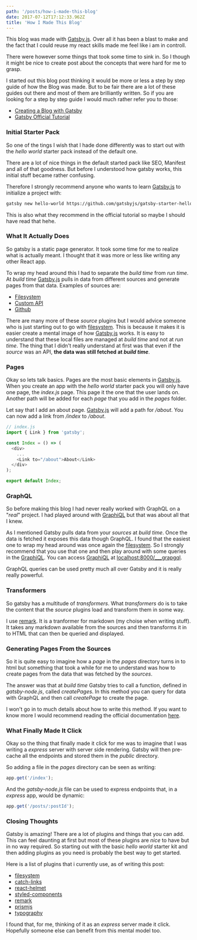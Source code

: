 ```yaml
---
path: '/posts/how-i-made-this-blog'
date: 2017-07-12T17:12:33.962Z
title: 'How I Made This Blog'
---
```


This blog was made with [Gatsby.js](https://www.gatsbyjs.org/). Over all it has
been a blast to make and the fact that I could reuse my react skills made me
feel like i am in controll.

There were however some things that took some time to sink in. So I though it might
be nice to create post about the concepts that were hard for me to grasp.

I started out this blog post thinking it would be more or less a step by step guide of
how the Blog was made. But to be fair there are a lot of these guides out there and most
of them are brilliantly written. So if you are looking for a step by step guide I
would much rather refer you to those:

- [Creating a Blog with Gatsby](https://www.gatsbyjs.org/blog/2017-07-19-creating-a-blog-with-gatsby/)
- [Gatsby Official Tutorial](https://www.gatsbyjs.org/tutorial/)

### Initial Starter Pack

So one of the tings I wish that I hade done differently was to start out with
the _hello world_ starter pack instead of the default one.

There are a lot of nice things in the default started pack like SEO, Manifest and
all of that goodness. But before I understood how gatsby works, this
initial stuff became rather confusing.

Therefore I strongly recommend anyone who wants to learn [Gatsby.js](https://www.gatsbyjs.org/)
to initialize a project with:

```bash
gatsby new hello-world https://github.com/gatsbyjs/gatsby-starter-hello-world
```

This is also what they recommend in the official tutorial so maybe I should have read
that hehe.

### What It Actually Does

So gatsby is a static page generator. It took some time for me to realize what is actually meant.
I thought that it was more or less like writing any other React app.

To wrap my head around this I had to separate the _build time_ from _run time_. At _build time_
[Gatsby.js](https://www.gatsbyjs.org/) pulls in data from different sources and generate
pages from that data. Examples of sources are:

- [Filesystem](https://www.gatsbyjs.org/packages/gatsby-source-filesystem/)
- [Custom API](https://www.gatsbyjs.org/packages/gatsby-source-custom-api/)
- [Github](https://www.gatsbyjs.org/packages/@mosch/gatsby-source-github/)

There are many more of these _source_ plugins but I would advice someone who is just starting out
to go with [filesystem](https://www.gatsbyjs.org/packages/gatsby-source-filesystem/).
This is because it makes it is easier create a mental image of how [Gatsby.js](https://www.gatsbyjs.org/)
works. It is easy to understand that these local files are managed at _build time_ and not at _run time_.
The thing that I didn't really understand at first was that even if the _source_ was an API,
**the data was still fetched at _build time_**.

### Pages

Okay so lets talk basics. Pages are the most basic elements in
[Gatsby.js](https://www.gatsbyjs.org/). When you create an app with the _hello world_
starter pack you will only have one page, the _index.js_ page. This page it the one that the
user lands on. Another path will be added for each _page_ that you add in the _pages_ folder.

Let say that I add an about page. [Gatsby.js](https://www.gatsbyjs.org/) will add a path for
_/about_. You can now add a link from _/index_ to _/about_.

```javascript
// index.js
import { Link } from 'gatsby';

const Index = () => (
  <div>
    ...
    <Link to="/about">About</Link>
  </div>
);

export default Index;
```

### GraphQL

So before making this blog I had never really worked with GraphQL on a "_real_" project.
I had played around with [GraphiQL](https://github.com/graphql/graphiql) but that was about
all that I knew.

As I mentioned Gatsby pulls data from your _sources_ at _build time_. Once the data is fetched
it exposes this data though GraphQL. I found that the easiest one to wrap my head around was
once again the [filesystem](https://www.gatsbyjs.org/packages/gatsby-source-filesystem/). So
I strongly recommend that you use that one and then play around with some queries in the
[GraphiQL](https://github.com/graphql/graphiql). You can access [GraphiQL](https://github.com/graphql/graphiql)
at [localhost:8000/\_\_\_grapgql](localhost:8000/___grapgql).

GraphQL queries can be used pretty much all over Gatsby and it is really really powerful.

### Transformers

So gatsby has a multitude of _transformers_. What _transformers_ do is to take the
content that the _source_ plugins load and transform them in some way.

I use [remark](https://www.gatsbyjs.org/packages/gatsby-transformer-remark/). It is
a tranformer for markdown (my choise when writing stuff). It takes any markdown available
from the sources and then transforms it in to HTML that can then be queried and displayed.

### Generating Pages From the Sources

So it is quite easy to imagine how a _page_ in the _pages_ directory turns in to html but something
that took a while for me to understand was how to create pages from the data that was fetched by the
_sources_.

The answer was that at _build time_ Gatsby tries to call a function, defined in _gatsby-node.js_, called
_createPages_. In this method you can query for data with GraphQL and then call _createPage_ to create
the page.

I won't go in to much details about how to write this method. If you want to know more I would recommend
reading the official documentation [here](https://www.gatsbyjs.org/tutorial/part-seven/).

### What Finally Made It Click

Okay so the thing that finally made it click for me was to imagine that I was writing a _express_ server
with server side rendering. Gatsby will then pre-cache all the endpoints and stored them in the
_public_ directory.

So adding a file in the _pages_ directory can be seen as writing:

```javascript
app.get('/index');
```

And the _gatsby-node.js_ file can be used to express endpoints that, in a _express_ app, would be dynamic:

```javascript
app.get('/posts/:postId');
```

### Closing Thoughts

Gatsby is amazing! There are a lot of plugins and things that you can add. This can feel daunting at first
but most of these plugins are _nice_ to have but in no way required. So starting out with the basic
_hello world_ starter kit and then adding plugins as you need is probably the best way to get started.

Here is a list of plugins that i currently use, as of writing this post:

- [filesystem](https://www.gatsbyjs.org/packages/gatsby-source-filesystem/)
- [catch-links](https://www.gatsbyjs.org/packages/gatsby-plugin-catch-links/)
- [react-helmet](https://www.gatsbyjs.org/packages/gatsby-plugin-react-helmet/)
- [styled-components](https://www.gatsbyjs.org/packages/gatsby-plugin-styled-components/)
- [remark](https://www.gatsbyjs.org/packages/gatsby-transformer-remark/)
- [prismjs](https://www.gatsbyjs.org/packages/gatsby-remark-prismjs/)
- [typography](https://www.gatsbyjs.org/packages/gatsby-plugin-typography/)

I found that, for me, thinking of it as an _express_ server made it click. Hopefully someone else can benefit
from this mental model too.
